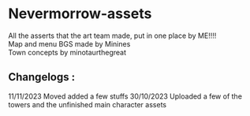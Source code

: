 # Nevermorrow-assets
All the asserts that the art team made, put in one place by ME!!!!\
Map and menu BGS made by Minines\
Town concepts by minotaurthegreat

## Changelogs :
11/11/2023 Moved added a few stuffs
30/10/2023 Uploaded a few of the towers and the unfinished main character assets
